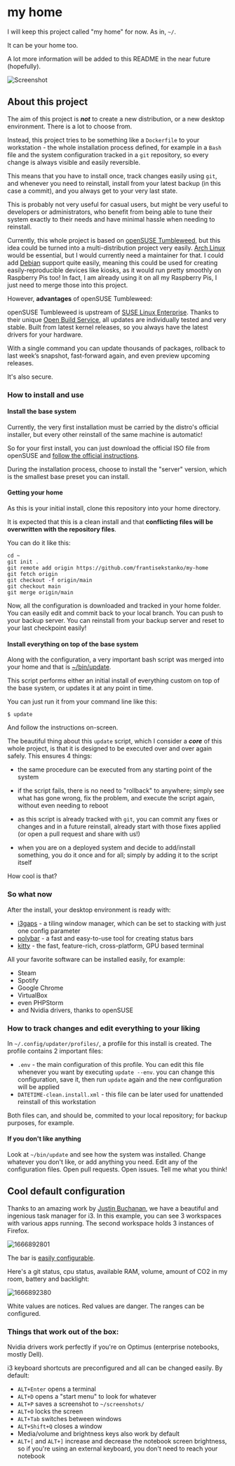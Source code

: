 # my home

I will keep this project called "my home" for now. As in, `~/`.

It can be your home too.

A lot more information will be added to this
README in the near future (hopefully).

![Screenshot](https://user-images.githubusercontent.com/100702441/198291280-8a2f9624-3ebb-4518-9f30-92d7de686360.png "Screenshot")

## About this project

The aim of this project is ***not*** to create a new distribution,
or a new desktop environment. There is a lot to choose from.

Instead, this project tries to be something like
a `Dockerfile` to your workstation -
the whole installation process defined, for example in a `Bash` file
and the system configuration tracked in a `git` repository,
so every change is always visible and easily reversible.

This means that you have to install once, track changes
easily using `git`, and whenever you need to reinstall,
install from your latest backup (in this case a commit),
and you always get to your very last state.

This is probably not very useful for casual users,
but might be very useful to developers or administrators,
who benefit from being able to tune their system exactly
to their needs and have minimal hassle when needing to reinstall.

Currently, this whole project is based on
[openSUSE Tumbleweed](https://get.opensuse.org/tumbleweed/),
but this idea could be turned into a multi-distribution
project very easily.
[Arch Linux](https://archlinux.org/) would be essential,
but I would currently need a maintainer for that. I could add
[Debian](https://www.debian.org/) support quite easily,
meaning this could be used for creating easily-reproducible
devices like kiosks, as it would run pretty smoothly on Raspberry Pis too!
In fact, I am already using it on all my Raspberry Pis,
I just need to merge those into this project.

However, **advantages** of openSUSE Tumbleweed:

openSUSE Tumbleweed is upstream of
[SUSE Linux Enterprise](https://en.wikipedia.org/wiki/SUSE_Linux_Enterprise).
Thanks to their unique
[Open Build Service](https://en.wikipedia.org/wiki/Open_Build_Service),
all updates are individually tested and very stable.
Built from latest kernel releases, so you always have the latest
drivers for your hardware.

With a single command you can update thousands of packages,
rollback to last week’s snapshot, fast-forward again,
and even preview upcoming releases.

It's also secure.

### How to install and use

#### Install the base system
Currently, the very first installation must be carried
by the distro's official installer, but every other reinstall
of the same machine is automatic!

So for your first install, you can just download
the official ISO file from openSUSE and
[follow the official instructions](https://get.opensuse.org/tumbleweed/).

During the installation process, choose to install the "server"
version, which is the smallest base preset you can install.

#### Getting your home
As this is your initial install, clone this repository
into your home directory.

It is expected that this is a clean install and that **conflicting
files will be overwritten with the repository files**.

You can do it like this:

```
cd ~
git init .
git remote add origin https://github.com/frantisekstanko/my-home
git fetch origin
git checkout -f origin/main
git checkout main
git merge origin/main
```

Now, all the configuration is downloaded and tracked in your home
folder. You can easily edit and commit back to your local branch.
You can push to your backup server. You can reinstall from your
backup server and reset to your last checkpoint easily!

#### Install everything on top of the base system

Along with the configuration, a very important bash script
was merged into your home and that is
[~/bin/update](https://github.com/frantisekstanko/my-home/blob/main/bin/update).

This script performs either an initial install of everything
custom on top of the base system, or updates it at
any point in time.

You can just run it from your command line like this:

```
$ update
```

And follow the instructions on-screen.

The beautiful thing about this `update` script, which I consider
a ***core*** of this whole project, is that it is designed
to be executed over and over again safely. This ensures 4 things:

- the same procedure can be executed from any starting point of the system

- if the script fails, there is no need to "rollback" to anywhere;
simply see what has gone wrong, fix the problem,
and execute the script again, without even needing to reboot

- as this script is already tracked with `git`,  you can commit
any fixes or changes and in a future reinstall, already start
with those fixes applied (or open a pull request and share with us!)

- when you are on a deployed system and decide to add/install
something, you do it once and for all; simply by adding it to the
script itself

How cool is that?

### So what now

After the install, your desktop environment is ready with:

- [i3gaps](https://github.com/Airblader/i3) - a tiling window manager,
which can be set to stacking with just one config parameter
- [polybar](https://github.com/polybar/polybar) - a fast and easy-to-use
tool for creating status bars
- [kitty](https://github.com/kovidgoyal/kitty) - the fast, feature-rich,
cross-platform, GPU based terminal

All your favorite software can be installed easily, for example:

- Steam
- Spotify
- Google Chrome
- VirtualBox
- even PHPStorm
- and Nvidia drivers, thanks to openSUSE

### How to track changes and edit everything to your liking

In `~/.config/updater/profiles/`, a profile for this install
is created. The profile contains 2 important files:

- `.env` - the main configuration of this profile.
You can edit this file whenever you want by executing
`update --env`. you can change this configuration,
save it, then run `update` again and the new configuration
will be applied
- `DATETIME-clean.install.xml` - this file
can be later used for unattended reinstall of this
workstation

Both files can, and should be, commited to your local repository;
for backup purposes, for example.

#### If you don't like anything

Look at `~/bin/update` and see how the system was installed.
Change whatever you don't like, or add anything you need.
Edit any of the configuration files. Open pull requests.
Open issues. Tell me what you think!

## Cool default configuration

Thanks to an amazing work by
[Justin Buchanan](https://github.com/justbuchanan/i3scripts),
we have a beautiful and ingenious task manager for i3. In this example,
you can see 3 workspaces with various apps running.
The second workspace holds 3 instances of Firefox.

![1666892801](https://user-images.githubusercontent.com/100702441/198362002-adc83818-5529-48ed-8b6f-76abdc841f30.png)

The bar is [easily configurable](https://github.com/polybar/polybar/wiki).

Here's a git status, cpu status, available RAM, volume,
amount of CO2 in my room, battery and backlight:

![1666892380](https://user-images.githubusercontent.com/100702441/198362004-682f014b-cb5b-41fb-8f2a-3df01aeee1ec.png)

White values are notices. Red values are danger. The ranges can be configured.

### Things that work out of the box:

Nvidia drivers work perfectly if you're on Optimus (enterprise notebooks,
mostly Dell).

i3 keyboard shortcuts are preconfigured and all can be changed
easily. By default:

- `ALT+Enter` opens a terminal
- `ALT+D` opens a "start menu" to look for whatever
- `ALT+P` saves a screenshot to `~/screenshots/`
- `ALT+O` locks the screen
- `ALT+Tab` switches between windows
- `ALT+Shift+Q` closes a window
- Media/volume and brightness keys also work by default
- `ALT+[` and `ALT+]` increase and decrease the notebook
screen brightness, so if you're using an external keyboard,
you don't need to reach your notebook
